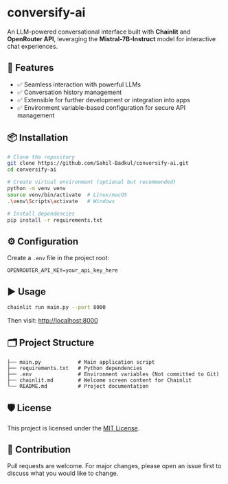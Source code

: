 # conversify-ai

An LLM-powered conversational interface built with **Chainlit** and **OpenRouter API**, leveraging the **Mistral-7B-Instruct** model for interactive chat experiences.

## 🚀 Features

* ✅ Seamless interaction with powerful LLMs
* ✅ Conversation history management
* ✅ Extensible for further development or integration into apps
* ✅ Environment variable-based configuration for secure API management

## 📦 Installation

```bash
# Clone the repository
git clone https://github.com/Sahil-Badkul/conversify-ai.git
cd conversify-ai

# Create virtual environment (optional but recommended)
python -m venv venv
source venv/bin/activate  # Linux/macOS
.\venv\Scripts\activate   # Windows

# Install dependencies
pip install -r requirements.txt
```

## ⚙️ Configuration

Create a `.env` file in the project root:

```env
OPENROUTER_API_KEY=your_api_key_here
```

## ▶️ Usage

```bash
chainlit run main.py --port 8000
```

Then visit: [http://localhost:8000](http://localhost:8000)

## 🗂️ Project Structure

```
├── main.py            # Main application script
├── requirements.txt   # Python dependencies
├── .env               # Environment variables (Not committed to Git)
├── chainlit.md        # Welcome screen content for Chainlit
└── README.md          # Project documentation
```

## 🛡️ License

This project is licensed under the [MIT License](LICENSE).

## 🤝 Contribution

Pull requests are welcome. For major changes, please open an issue first to discuss what you would like to change.
